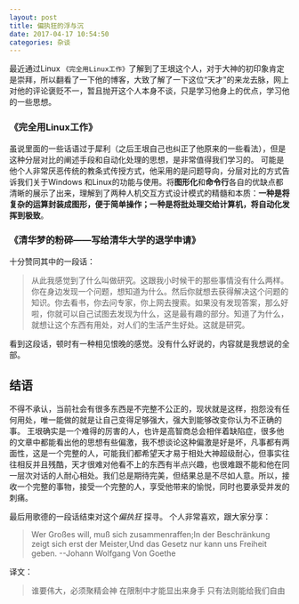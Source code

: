 ```yaml
---
layout: post
title: 偏执狂的浮与沉
date: 2017-04-17 10:54:50
categories: 杂谈
---
```


最近通过Linux ```《完全用Linux工作》```了解到了王垠这个人，对于大神的初印象肯定是崇拜，所以翻看了一下他的博客，大致了解了一下这位“天才"的来龙去脉，网上对他的评论褒贬不一，暂且抛开这个人本身不谈，只是学习他身上的优点，学习他的一些思想。
### 《完全用Linux工作》
虽说里面的一些话语过于犀利（之后王垠自己也纠正了他原来的一些看法），但是这种分层对比的阐述手段和自动化处理的思想，是非常值得我们学习的。
可能是他个人非常厌恶传统的教条式传授方式，他采用的是问题导向，分层对比的方式告诉我们关于Windows 和Linux的功能与使用。将**图形化**和**命令行**各自的优缺点都清晰的展示了出来，理解到了两种人机交互方式设计模式的精髓和本质：**一种是将复杂的运算封装成图形，便于简单操作；一种是将批处理交给计算机，将自动化发挥到极致**。
### 《清华梦的粉碎——写给清华大学的退学申请》
十分赞同其中的一段话：
>从此我感觉到了什么叫做研究。这跟我小时候干的那些事情没有什么两样。你在身边发现一个问题，想知道为什么。然后你就想去获得解决这个问题的知识。你去看书，你去问专家，你上网去搜索。如果没有发现答案，那么好啦，你就可以自己试图去发现为什么，这是最有趣的部分。知道了为什么，就想让这个东西有用处，对人们的生活产生好处。这就是研究。 

看到这段话，顿时有一种相见恨晚的感觉。没有什么好说的，内容就是我想说的全部。
## 结语
不得不承认，当前社会有很多东西是不完整不公正的，现状就是这样，抱怨没有任何用处，唯一能做的就是让自己变得足够强大，强大到能够改变你认为不正确的事。
王垠确实是一个难得的厉害的人，也许是高智商总会相伴着缺陷症，很多他的文章中都能看出他的思想有些偏激，我不想谈论这种偏激是好是坏，凡事都有两面性，这是一个完整的人，可能我们都希望天才易于相处大神超级耐心，但事实往往相反并且残酷，天才很难对他看不上的东西有半点兴趣，也很难跟不能和他在同一层次对话的人耐心相处。我们总是期待完美，但结果总是不尽如人意。所以，接收一个完整的事物，接受一个完整的人，享受他带来的愉悦，同时也要承受并发的刺痛。

最后用歌德的一段话结束对这个*偏执狂* 探寻。
个人非常喜欢，跟大家分享：
> Wer Großes will, muß sich zusammenraffen;In der Beschränkung zeigt sich erst der Meister,Und das Gesetz nur kann uns Freiheit geben.
> --Johann Wolfgang Von Goethe

译文：
> 谁要伟大，必须聚精会神
在限制中才能显出来身手
只有法则能给我们自由
